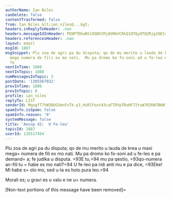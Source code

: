 ```yaml
---
authorName: Ian Niles
canDelete: false
contentTrasformed: false
from: Ian Niles &lt;ian_niles@...&gt;
headers.inReplyToHeader: .nan
headers.messageIdInHeader: PENPTDEwNS1XODhCMjA5MkVCRkQ1QTQyOTQ2Rjg1OEI4RDBAcGh4LmdibD4=
headers.referencesHeader: .nan
layout: email
msgId: 1887
msgSnippet: Plu zoa de agri pa du disputa; qo de mu merito u lauda de krea u maxi
  mega numera de fili ex mo nati.  Mu pa dromo ko fo-soni ad u fe-leo e pa demanda;
  fe
nextInTime: 1888
nextInTopic: 1888
numMessagesInTopic: 3
postDate: '1305567032'
prevInTime: 1886
prevInTopic: 0
profile: ian_niles
replyTo: LIST
senderId: MqxgfT7VW3BUG5mnFvTk-y3_HzRlFoxt43caFTDYpTRxHF72tuW7RZKW7B6W71Ofnhrvo3XwpI8YIxt-H578yMGVhajye6Cf
spamInfo.isSpam: false
spamInfo.reason: '0'
systemMessage: false
title: 'Aesop 42:  U Fe-leo'
topicId: 1887
userId: 135517454
---
```



Plu zoa de agri pa du disputa; qo de mu merito u lauda de krea u maxi mega=
 numera de fili ex mo nati.  Mu pa dromo ko fo-soni ad u fe-leo e pa demand=
a; fe judika u disputa.  =93E tu,=94 mu pa qestio, =93qo-numera an-fili tu =
habe ex mo nati?=94  U fe-leo pa ridi anti mu e pa dice, =93Eke!  Mi habe s=
olo mo, sed u-la es holo pura leo.=94
 
Morali es; u gravi es u valu e ne u=
 numera. 		 	   		  

[Non-text portions of this message have been removed]=



